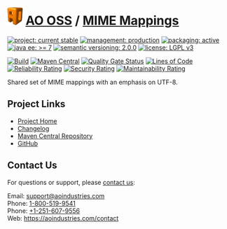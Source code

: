 # [<img src="ao-logo.png" alt="AO Logo" width="35" height="40">](https://github.com/ao-apps) [AO OSS](https://github.com/ao-apps/ao-oss) / [MIME Mappings](https://github.com/ao-apps/ao-mime-mappings)

[![project: current stable](https://oss.aoapps.com/ao-badges/project-current-stable.svg)](https://aoindustries.com/life-cycle#project-current-stable)
[![management: production](https://oss.aoapps.com/ao-badges/management-production.svg)](https://aoindustries.com/life-cycle#management-production)
[![packaging: active](https://oss.aoapps.com/ao-badges/packaging-active.svg)](https://aoindustries.com/life-cycle#packaging-active)  
[![java ee: &gt;= 7](https://oss.aoapps.com/ao-badges/javaee-7.svg)](https://docs.oracle.com/javaee/7/)
[![semantic versioning: 2.0.0](https://oss.aoapps.com/ao-badges/semver-2.0.0.svg)](http://semver.org/spec/v2.0.0.html)
[![license: LGPL v3](https://oss.aoapps.com/ao-badges/license-lgpl-3.0.svg)](https://www.gnu.org/licenses/lgpl-3.0)

[![Build](https://github.com/ao-apps/ao-mime-mappings/workflows/Build/badge.svg?branch=master)](https://github.com/ao-apps/ao-mime-mappings/actions?query=workflow%3ABuild)
[![Maven Central](https://maven-badges.herokuapp.com/maven-central/com.aoapps/ao-mime-mappings/badge.svg)](https://maven-badges.herokuapp.com/maven-central/com.aoapps/ao-mime-mappings)
[![Quality Gate Status](https://sonarcloud.io/api/project_badges/measure?branch=master&project=com.aoapps%3Aao-mime-mappings&metric=alert_status)](https://sonarcloud.io/dashboard?branch=master&id=com.aoapps%3Aao-mime-mappings)
[![Lines of Code](https://sonarcloud.io/api/project_badges/measure?branch=master&project=com.aoapps%3Aao-mime-mappings&metric=ncloc)](https://sonarcloud.io/component_measures?branch=master&id=com.aoapps%3Aao-mime-mappings&metric=ncloc)  
[![Reliability Rating](https://sonarcloud.io/api/project_badges/measure?branch=master&project=com.aoapps%3Aao-mime-mappings&metric=reliability_rating)](https://sonarcloud.io/component_measures?branch=master&id=com.aoapps%3Aao-mime-mappings&metric=Reliability)
[![Security Rating](https://sonarcloud.io/api/project_badges/measure?branch=master&project=com.aoapps%3Aao-mime-mappings&metric=security_rating)](https://sonarcloud.io/component_measures?branch=master&id=com.aoapps%3Aao-mime-mappings&metric=Security)
[![Maintainability Rating](https://sonarcloud.io/api/project_badges/measure?branch=master&project=com.aoapps%3Aao-mime-mappings&metric=sqale_rating)](https://sonarcloud.io/component_measures?branch=master&id=com.aoapps%3Aao-mime-mappings&metric=Maintainability)

Shared set of MIME mappings with an emphasis on UTF-8.

## Project Links
* [Project Home](https://oss.aoapps.com/mime-mappings/)
* [Changelog](https://oss.aoapps.com/mime-mappings/changelog)
* [Maven Central Repository](https://central.sonatype.com/artifact/com.aoapps/ao-mime-mappings)
* [GitHub](https://github.com/ao-apps/ao-mime-mappings)

## Contact Us
For questions or support, please [contact us](https://aoindustries.com/contact):

Email: [support@aoindustries.com](mailto:support@aoindustries.com)  
Phone: [1-800-519-9541](tel:1-800-519-9541)  
Phone: [+1-251-607-9556](tel:+1-251-607-9556)  
Web: https://aoindustries.com/contact
